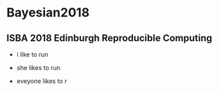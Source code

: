 # Bayesian2018
## ISBA 2018 Edinburgh Reproducible Computing
- i like to run
* she likes to run
- eveyone likes to r
